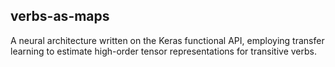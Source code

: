 ## verbs-as-maps
A neural architecture written on the Keras functional API, employing transfer learning to estimate high-order tensor representations for transitive verbs.
